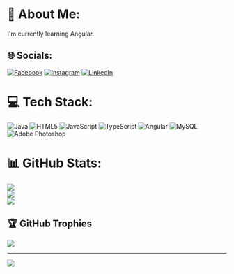 # 💫 About Me:
I'm currently learning Angular.


## 🌐 Socials:
[![Facebook](https://img.shields.io/badge/Facebook-%231877F2.svg?logo=Facebook&logoColor=white)](https://facebook.com/Ezekiel-Peso-Hrangchal) [![Instagram](https://img.shields.io/badge/Instagram-%23E4405F.svg?logo=Instagram&logoColor=white)](https://instagram.com/peso_hrangchal) [![LinkedIn](https://img.shields.io/badge/LinkedIn-%230077B5.svg?logo=linkedin&logoColor=white)](https://linkedin.com/in/Pensionthieng-Hrangchal) 

# 💻 Tech Stack:
![Java](https://img.shields.io/badge/java-%23ED8B00.svg?style=flat&logo=java&logoColor=white) ![HTML5](https://img.shields.io/badge/html5-%23E34F26.svg?style=flat&logo=html5&logoColor=white) ![JavaScript](https://img.shields.io/badge/javascript-%23323330.svg?style=flat&logo=javascript&logoColor=%23F7DF1E) ![TypeScript](https://img.shields.io/badge/typescript-%23007ACC.svg?style=flat&logo=typescript&logoColor=white) ![Angular](https://img.shields.io/badge/angular-%23DD0031.svg?style=flat&logo=angular&logoColor=white) ![MySQL](https://img.shields.io/badge/mysql-%2300f.svg?style=flat&logo=mysql&logoColor=white) ![Adobe Photoshop](https://img.shields.io/badge/adobephotoshop-%2331A8FF.svg?style=flat&logo=adobephotoshop&logoColor=white)
# 📊 GitHub Stats:
![](https://github-readme-stats.vercel.app/api?username=PesoHrangchal&theme=nightowl&hide_border=false&include_all_commits=false&count_private=false)<br/>
![](https://github-readme-streak-stats.herokuapp.com/?user=PesoHrangchal&theme=nightowl&hide_border=false)<br/>
![](https://github-readme-stats.vercel.app/api/top-langs/?username=PesoHrangchal&theme=nightowl&hide_border=false&include_all_commits=false&count_private=false&layout=compact)

## 🏆 GitHub Trophies
![](https://github-profile-trophy.vercel.app/?username=PesoHrangchal&theme=radical&no-frame=false&no-bg=false&margin-w=4)

---
[![](https://visitcount.itsvg.in/api?id=PesoHrangchal&label=Profile%20Views&pretty=false)](https://visitcount.itsvg.in)
